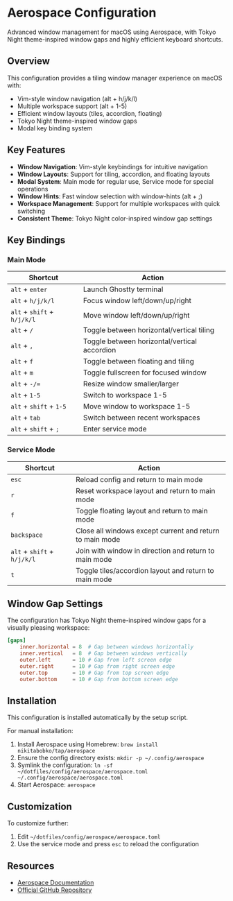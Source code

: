 # Aerospace Configuration

Advanced window management for macOS using Aerospace, with Tokyo Night theme-inspired window gaps and highly efficient keyboard shortcuts.

## Overview

This configuration provides a tiling window manager experience on macOS with:

- Vim-style window navigation (alt + h/j/k/l)
- Multiple workspace support (alt + 1-5)
- Efficient window layouts (tiles, accordion, floating)
- Tokyo Night theme-inspired window gaps
- Modal key binding system

## Key Features

- **Window Navigation**: Vim-style keybindings for intuitive navigation
- **Window Layouts**: Support for tiling, accordion, and floating layouts
- **Modal System**: Main mode for regular use, Service mode for special operations
- **Window Hints**: Fast window selection with window-hints (alt + ;)
- **Workspace Management**: Support for multiple workspaces with quick switching
- **Consistent Theme**: Tokyo Night color-inspired window gap settings

## Key Bindings

### Main Mode

| Shortcut | Action |
|----------|--------|
| `alt` + `enter` | Launch Ghostty terminal |
| `alt` + `h/j/k/l` | Focus window left/down/up/right |
| `alt` + `shift` + `h/j/k/l` | Move window left/down/up/right |
| `alt` + `/` | Toggle between horizontal/vertical tiling |
| `alt` + `,` | Toggle between horizontal/vertical accordion |
| `alt` + `f` | Toggle between floating and tiling |
| `alt` + `m` | Toggle fullscreen for focused window |
| `alt` + `-/=` | Resize window smaller/larger |
| `alt` + `1-5` | Switch to workspace 1-5 |
| `alt` + `shift` + `1-5` | Move window to workspace 1-5 |
| `alt` + `tab` | Switch between recent workspaces |
| `alt` + `shift` + `;` | Enter service mode |

### Service Mode

| Shortcut | Action |
|----------|--------|
| `esc` | Reload config and return to main mode |
| `r` | Reset workspace layout and return to main mode |
| `f` | Toggle floating layout and return to main mode |
| `backspace` | Close all windows except current and return to main mode |
| `alt` + `shift` + `h/j/k/l` | Join with window in direction and return to main mode |
| `t` | Toggle tiles/accordion layout and return to main mode |

## Window Gap Settings

The configuration has Tokyo Night theme-inspired window gaps for a visually pleasing workspace:

```toml
[gaps]
    inner.horizontal = 8  # Gap between windows horizontally
    inner.vertical   = 8  # Gap between windows vertically
    outer.left       = 10 # Gap from left screen edge
    outer.right      = 10 # Gap from right screen edge
    outer.top        = 10 # Gap from top screen edge
    outer.bottom     = 10 # Gap from bottom screen edge
```

## Installation

This configuration is installed automatically by the setup script.

For manual installation:

1. Install Aerospace using Homebrew: `brew install nikitabobko/tap/aerospace`
2. Ensure the config directory exists: `mkdir -p ~/.config/aerospace`
3. Symlink the configuration: `ln -sf ~/dotfiles/config/aerospace/aerospace.toml ~/.config/aerospace/aerospace.toml`
4. Start Aerospace: `aerospace`

## Customization

To customize further:

1. Edit `~/dotfiles/config/aerospace/aerospace.toml`
2. Use the service mode and press `esc` to reload the configuration

## Resources

- [Aerospace Documentation](https://nikitabobko.github.io/AeroSpace/guide)
- [Official GitHub Repository](https://github.com/nikitabobko/aerospace)
